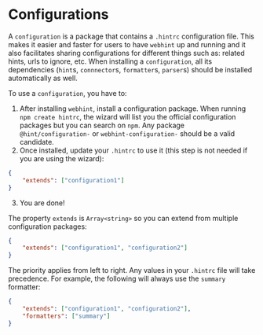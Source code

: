 # Configurations

A `configuration` is a package that contains a `.hintrc` configuration
file. This makes it easier and faster for users to have `webhint` up and
running and it also facilitates sharing configurations for different things
such as: related hints, urls to ignore, etc.
When installing a `configuration`, all its dependencies (`hint`s,
`connnector`s, `formatter`s, `parser`s) should be installed automatically
as well.

To use a `configuration`, you have to:

1. After installing `webhint`, install a configuration package. When running
   `npm create hintrc`, the wizard will list you the official configuration packages but
   you can search on `npm`. Any package `@hint/configuration-` or
   `webhint-configuration-` should be a valid candidate.
2. Once installed, update your `.hintrc` to use it (this step is not needed
   if you are using the wizard):

```json
{
    "extends": ["configuration1"]
}
```

3. You are done!

The property `extends` is `Array<string>` so you can extend from multiple
configuration packages:

```json
{
    "extends": ["configuration1", "configuration2"]
}
```

The priority applies from left to right. Any values in your `.hintrc` file
will take precedence. For example, the following will always use the `summary`
formatter:

```json
{
    "extends": ["configuration1", "configuration2"],
    "formatters": ["summary"]
}
```
